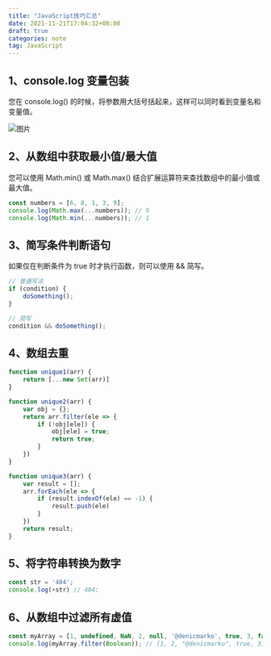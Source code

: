 ```yaml
---
title: "JavaScript技巧汇总"
date: 2021-11-21T17:04:32+08:00
draft: true
categories: note
tag: JavaScript
---
```


## **1、console.log 变量包装**

您在 console.log() 的时候，将参数用大括号括起来，这样可以同时看到变量名和变量值。

<!--more-->

![图片](https://mmbiz.qpic.cn/mmbiz_png/eXCSRjyNYcYgf5CdHRgsZBicdbx6PjIZ9avTWgaXc2X83CNyUdzJrknT86X4VLzXjb2GbotT5f0yhJpEFpprpiaw/640?wx_fmt=png&tp=webp&wxfrom=5&wx_lazy=1&wx_co=1)

## **2、从数组中获取最小值/最大值**

您可以使用 Math.min() 或 Math.max() 结合扩展运算符来查找数组中的最小值或最大值。

```javascript
const numbers = [6, 8, 1, 3, 9];
console.log(Math.max(...numbers)); // 9
console.log(Math.min(...numbers)); // 1
```

## **3、简写条件判断语句**

如果仅在判断条件为 true 时才执行函数，则可以使用 && 简写。

```js
// 普通写法
if (condition) {
    doSomething();
}

// 简写
condition && doSomething();
```

## **4、数组去重**

```js
function unique1(arr) {
    return [...new Set(arr)]
}

function unique2(arr) {
    var obj = {};
    return arr.filter(ele => {
        if (!obj[ele]) {
            obj[ele] = true;
            return true;
        }
    })
}

function unique3(arr) {
    var result = [];
    arr.forEach(ele => {
        if (result.indexOf(ele) == -1) {
            result.push(ele)
        }
    })
    return result;
}
```

## **5、将字符串转换为数字**

```js
const str = '404';
console.log(+str) // 404;
```

## **6、从数组中过滤所有虚值**

```js
const myArray = [1, undefined, NaN, 2, null, '@denicmarko', true, 3, false];
console.log(myArray.filter(Boolean)); // [1, 2, "@denicmarko", true, 3]
```

